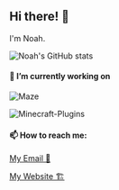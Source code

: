 ## Hi there! 👋
I'm Noah.

![Noah's GitHub stats](https://github-readme-stats.vercel.app/api?username=NoahBlaaa15&show_icons=true&theme=onedark)


#### 🔭 I’m currently working on
  
![Maze](https://github-readme-stats.vercel.app/api/pin/?username=noahblaaa15&repo=maze-2020&theme=onedark)

![Minecraft-Plugins](https://github-readme-stats.vercel.app/api/pin/?username=noahblaaa15&repo=Towny-Core-1.16.5&theme=onedark)


#### 📫 How to reach me:
[My Email 📧](noah@n04h.de) 

[My Website 🏗️](https://n04h.de)
<!--
**NoahBlaaa15/NoahBlaaa15** is a ✨ _special_ ✨ repository because its `README.md` (this file) appears on your GitHub profile.

Here are some ideas to get you started:

- 🔭 I’m currently working on ...
- 🌱 I’m currently learning ...
- 👯 I’m looking to collaborate on ...
- 🤔 I’m looking for help with ...
- 💬 Ask me about ...
- 📫 How to reach me: ...
- 😄 Pronouns: ...
- ⚡ Fun fact: ...
-->
